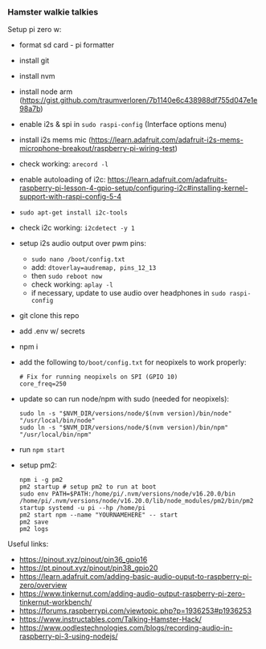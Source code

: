 ### Hamster walkie talkies

Setup pi zero w:

- format sd card - pi formatter
- install git
- install nvm
- install node arm (https://gist.github.com/traumverloren/7b1140e6c438988df755d047e1e98a7b)
- enable i2s & spi in `sudo raspi-config` (Interface options menu)
- install i2s mems mic (https://learn.adafruit.com/adafruit-i2s-mems-microphone-breakout/raspberry-pi-wiring-test)
- check working: `arecord -l`
- enable autoloading of i2c: https://learn.adafruit.com/adafruits-raspberry-pi-lesson-4-gpio-setup/configuring-i2c#installing-kernel-support-with-raspi-config-5-4
- `sudo apt-get install i2c-tools`
- check i2c working: `i2cdetect -y 1`
- setup i2s audio output over pwm pins:
  - `sudo nano /boot/config.txt`
  - add: `dtoverlay=audremap, pins_12_13`
  - then `sudo reboot now`
  - check working: `aplay -l`
  - if necessary, update to use audio over headphones in `sudo raspi-config`
- git clone this repo
- add .env w/ secrets
- npm i
- add the following to`/boot/config.txt` for neopixels to work properly:

  ```shell
  # Fix for running neopixels on SPI (GPIO 10)
  core_freq=250
  ```

- update so can run node/npm with sudo (needed for neopixels):

  ```shell
  sudo ln -s "$NVM_DIR/versions/node/$(nvm version)/bin/node" "/usr/local/bin/node"
  sudo ln -s "$NVM_DIR/versions/node/$(nvm version)/bin/npm" "/usr/local/bin/npm"
  ```

- run `npm start`
- setup pm2:
  ```shell
  npm i -g pm2
  pm2 startup # setup pm2 to run at boot
  sudo env PATH=$PATH:/home/pi/.nvm/versions/node/v16.20.0/bin /home/pi/.nvm/versions/node/v16.20.0/lib/node_modules/pm2/bin/pm2 startup systemd -u pi --hp /home/pi
  pm2 start npm --name "YOURNAMEHERE" -- start
  pm2 save
  pm2 logs
  ```

Useful links:

- https://pinout.xyz/pinout/pin36_gpio16
- https://pt.pinout.xyz/pinout/pin38_gpio20
- https://learn.adafruit.com/adding-basic-audio-ouput-to-raspberry-pi-zero/overview
- https://www.tinkernut.com/adding-audio-output-raspberry-pi-zero-tinkernut-workbench/
- https://forums.raspberrypi.com/viewtopic.php?p=1936253#p1936253
- https://www.instructables.com/Talking-Hamster-Hack/
- https://www.oodlestechnologies.com/blogs/recording-audio-in-raspberry-pi-3-using-nodejs/
